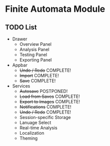 # Finite Automata Module

## TODO List
- Drawer
    - Overview Panel
    - Analysis Panel
    - Testing Panel
    - Exporting Panel
- Appbar
    - ~~Undo / Redo~~ COMPLETE!
    - ~~Import~~ COMPLETE!
    - ~~Save~~ COMPLETE!
- Services
    - ~~Autosave~~ POSTPONED!
    - ~~Load from Saves~~ COMPLETE!
    - ~~Export to Images~~ COMPLETE!
    - ~~Notifications~~ COMPLETE!
    - ~~Undo / Redo~~ COMPLETE!
    - Session-specific Storage
    - Lanuage Select
    - Real-time Analysis
    - Localization
    - Theming
